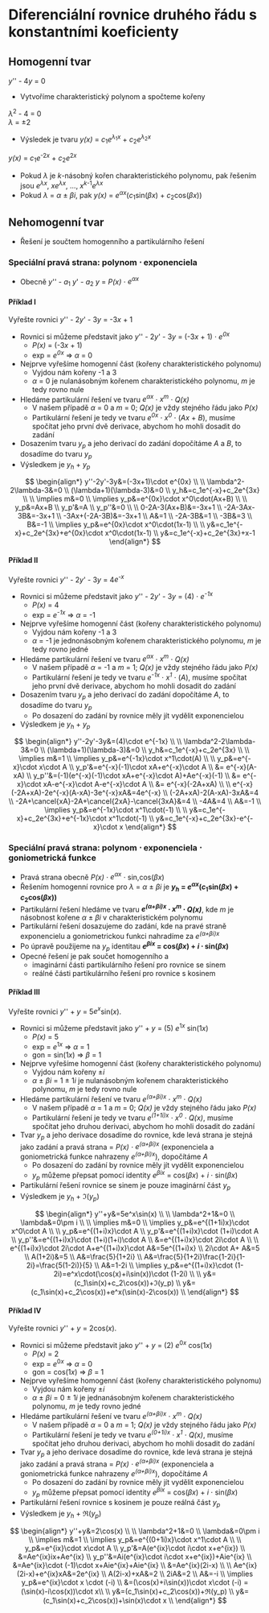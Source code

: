 # Diferenciální rovnice druhého řádu s konstantními koeficienty

## Homogenní tvar

_y_'' - 4<i>y</i> = 0

* Vytvoříme charakteristický polynom a spočteme kořeny

_λ_<sup>2</sup> - 4 = 0<br>_λ_ = ±2

* Výsledek je tvaru _y(x)_ = _c_<sub>1</sub>_e_<sup>_λ_<sub>1</sub>_x_</sup> + _c_<sub>2</sub>_e_<sup>_λ_<sub>2</sub>_x_</sup>

_y(x)_ =  _c_<sub>1</sub>_e_<sup>-2<i>x</i></sup> + _c_<sub>2</sub>_e_<sup>2<i>x</i></sup>

* Pokud _λ_ je _k_-násobný kořen charakteristického polynomu, pak řešením jsou _e_<sup>_λx_</sup>, _xe_<sup>_λx_</sup>, ..., _x_<sup>_k_-1</sup>_e_<sup>_λx_</sup>
* Pokud _λ_ = _α_ ± _βi_, pak _y(x)_ = _e_<sup>_αx_</sup>(_c_<sub>1</sub>sin(_βx_) + _c_<sub>2</sub>cos(_βx_))

## Nehomogenní tvar

* Řešení je součtem homogenního a partikulárního řešení

### Speciální pravá strana: polynom ⋅ exponenciela

* Obecně _y_'' - _a_<sub>1</sub> <i>y</i>' - _a_<sub>2</sub> <i>y</i> = _P(x)_ ⋅ _e<sup>αx</sup>_

#### Příklad I

Vyřešte rovnici _y_'' - 2<i>y</i>' - 3<i>y</i> = -3<i>x</i> + 1

* Rovnici si můžeme představit jako _y_'' - 2<i>y</i>' - 3<i>y</i> = (-3<i>x</i> + 1) ⋅ _e<sup>0x</sup>_
  * _P(x)_ = (-3<i>x</i> + 1)
  * exp = _e<sup>0x</sup>_ ⇒ _α_ = 0
* Nejprve vyřešíme homogenní část (kořeny charakteristického polynomu)
  * Vyjdou nám kořeny -1 a 3
  * _α_ = 0 je nulanásobným kořenem charakteristického polynomu, _m_ je tedy rovno nule
* Hledáme partikulární řešení ve tvaru _e<sup>αx</sup>_ ⋅ _x<sup>m</sup>_ ⋅ _Q(x)_
  * V našem případě _α_ = 0 a _m_ = 0; _Q(x)_ je vždy stejného řádu jako _P(x)_
  * Partikulární řešení je tedy ve tvaru _e<sup>0x</sup>_ ⋅ _x<sup>0</sup>_ ⋅ (_Ax_ + _B_), musíme spočítat jeho první dvě derivace, abychom ho mohli dosadit do zadání
* Dosazením tvaru _y<sub>p</sub>_ a jeho derivací do zadání dopočítáme _A_ a _B_, to dosadíme do tvaru _y<sub>p</sub>_
* Výsledkem je _y<sub>h</sub>_ + _y<sub>p</sub>_

$$
\begin{align*}
y''-2y'-3y&=(-3x+1)\cdot e^{0x} \\
\\
\lambda^2-2\lambda-3&=0 \\
(\lambda+1)(\lambda-3)&=0 \\
y_h&=c_1e^{-x}+c_2e^{3x} \\
\\
\implies m&=0 \\
\implies y_p&=e^{0x}\cdot x^0\cdot(Ax+B) \\
\\
y_p&=Ax+B \\
y_p'&=A \\
y_p''&=0 \\
\\
0-2A-3(Ax+B)&=-3x+1 \\
-2A-3Ax-3B&=-3x+1 \\
-3Ax+(-2A-3B)&=-3x+1 \\
A&=1 \\
-2A-3B&=1 \\
-3B&=3 \\
B&=-1 \\
\implies y_p&=e^{0x}\cdot x^0\cdot(1x-1) \\
\\
y&=c_1e^{-x}+c_2e^{3x}+e^{0x}\cdot x^0\cdot(1x-1) \\
y&=c_1e^{-x}+c_2e^{3x}+x-1
\end{align*}
$$

#### Příklad II

Vyřešte rovnici _y_'' - 2<i>y</i>' - 3<i>y</i> = 4<i>e<sup>-x</sup></i>

* Rovnici si můžeme představit jako _y_'' - 2<i>y</i>' - 3<i>y</i> = (4) ⋅ <i>e<sup>-1x</sup></i>
  * _P(x)_ = 4
  * exp = _e<sup>-1x</sup>_ ⇒ _α_ = -1
* Nejprve vyřešíme homogenní část (kořeny charakteristického polynomu)
  * Vyjdou nám kořeny -1 a 3
  * _α_ = -1 je jednonásobným kořenem charakteristického polynomu, _m_ je tedy rovno jedné
* Hledáme partikulární řešení ve tvaru _e<sup>αx</sup>_ ⋅ _x<sup>m</sup>_ ⋅ _Q(x)_
  * V našem případě _α_ = -1 a _m_ = 1; _Q(x)_ je vždy stejného řádu jako _P(x)_
  * Partikulární řešení je tedy ve tvaru _e<sup>-1x</sup>_ ⋅ _x<sup>1</sup>_ ⋅ (_A_), musíme spočítat jeho první dvě derivace, abychom ho mohli dosadit do zadání
* Dosazením tvaru _y<sub>p</sub>_ a jeho derivací do zadání dopočítáme _A_, to dosadíme do tvaru _y<sub>p</sub>_
  * Po dosazení do zadání by rovnice měly jít vydělit exponencielou
* Výsledkem je _y<sub>h</sub>_ + _y<sub>p</sub>_

$$
\begin{align*}
y''-2y'-3y&=(4)\cdot e^{-1x} \\
\\
\lambda^2-2\lambda-3&=0 \\
(\lambda+1)(\lambda-3)&=0 \\
y_h&=c_1e^{-x}+c_2e^{3x} \\
\\
\implies m&=1 \\
\implies y_p&=e^{-1x}\cdot x^1\cdot(A) \\
\\
y_p&=e^{-x}\cdot x\cdot A \\
y_p'&=e^{-x}(-1)\cdot xA+e^{-x}\cdot A \\
&= e^{-x}(A-xA) \\
y_p''&=(-1)(e^{-x}(-1)\cdot xA+e^{-x}\cdot A)+Ae^{-x}(-1) \\
&= e^{-x}\cdot xA-e^{-x}\cdot A-e^{-x}\cdot A \\
&= e^{-x}(-2A+xA) \\
\\
e^{-x}(-2A+xA)-2e^{-x}(A-xA)-3e^{-x}xA&=4e^{-x} \\
(-2A+xA)-2(A-xA)-3xA&=4 \\
-2A+\cancel{xA}-2A+\cancel{2xA}-\cancel{3xA}&=4 \\
-4A&=4 \\
A&=-1 \\
\implies y_p&=e^{-1x}\cdot x^1\cdot(-1) \\
\\
y&=c_1e^{-x}+c_2e^{3x}+e^{-1x}\cdot x^1\cdot(-1) \\
y&=c_1e^{-x}+c_2e^{3x}-e^{-x}\cdot x
\end{align*}
$$

### Speciální pravá strana: polynom ⋅ exponenciela ⋅ goniometrická funkce

* Pravá strana obecně _P(x)_ ⋅ _e<sup>αx</sup>_ ⋅ sin,cos(_βx_)
* Řešením homogenní rovnice pro _λ_ = _α_ ± _βi_ je ___y<sub>h</sub>_ = _e_<sup>_αx_</sup>(_c_<sub>1</sub>sin(_βx_) + _c_<sub>2</sub>cos(_βx_))__
* Partikulární řešení hledáme ve tvaru ___e<sup>(α+βi)x</sup>_ ⋅ _x<sup>m</sup>_ ⋅ _Q(x)___, kde _m_ je násobnost kořene _α_ ± _βi_ v charakteristickém polynomu
* Partikulární řešení dosazujeme do zadání, kde na pravé straně exponencielu a goniometrickou funkci nahradíme za _e<sup>(α+βi)x</sup>_
* Po úpravě použijeme na _y<sub>p</sub>_ identitau ___e<sup>βix</sup>_ = cos(_βx_) + _i_ ⋅ sin(_βx_)__
* Opecné řešení je pak součet homogenního a
  * imaginární části partikulárního řešení pro rovnice se sinem
  * reálné části partikulárního řešení pro rovnice s kosinem

#### Příklad III

Vyřešte rovnici _y_'' + _y_ = 5<i>e<sup>x</sup></i>sin(_x_).

* Rovnici si můžeme představit jako _y_'' + _y_ = (5) _e_<sup>1<i>x</i></sup></i> sin(1<i>x</i>)
  * _P(x)_ = 5
  * exp = _e_<sup>1<i>x</i></sup></i> ⇒ _α_ = 1
  * gon = sin(1<i>x</i>) ⇒ _β_ = 1
* Nejprve vyřešíme homogenní část (kořeny charakteristického polynomu)
  * Vyjdou nám kořeny ±<i>i</i>
  * _α_ ± _βi_ = 1 ± 1<i>i</i> je nulanásobným kořenem charakteristického polynomu, _m_ je tedy rovno nule
* Hledáme partikulární řešení ve tvaru _e<sup>(α+βi)x</sup>_ ⋅ _x<sup>m</sup>_ ⋅ _Q(x)_
  * V našem případě _α_ = 1 a _m_ = 0; _Q(x)_ je vždy stejného řádu jako _P(x)_
  * Partikulární řešení je tedy ve tvaru _e<sup>(1+1i)x</sup>_ ⋅ _x<sup>0</sup>_ ⋅ _Q(x)_, musíme spočítat jeho druhou derivaci, abychom ho mohli dosadit do zadání
* Tvar _y<sub>p</sub>_ a jeho derivace dosadíme do rovnice, kde levá strana je stejná jako zadání a pravá strana = _P(x)_ ⋅ _e<sup>(α+βi)x</sup>_ (exponenciela a goniometrická funkce nahrazeny _e<sup>(α+βi)x</sup>_), dopočítáme _A_
  * Po dosazení do zadání by rovnice měly jít vydělit exponencielou
  * _y<sub>p</sub>_ můžeme přepsat pomocí identity _e<sup>βix</sup>_ = cos(_βx_) + _i_ ⋅ sin(_βx_)
* Partikulární řešení rovnice se sinem je pouze imaginární část _y<sub>p</sub>_
* Výsledkem je _y<sub>h</sub>_ + ℑ(_y<sub>p</sub>_)

$$
\begin{align*}
y''+y&=5e^x\sin(x) \\
\\
\lambda^2+1&=0 \\
\lambda&=0\pm i \\
\\
\implies m&=0 \\
\implies y_p&=e^{(1+1i)x}\cdot x^0\cdot A \\
\\
y_p&=e^{(1+i)x}\cdot A \\
y_p'&=e^{(1+i)x}\cdot (1+i)\cdot A \\
y_p''&=e^{(1+i)x}\cdot (1+i)(1+i)\cdot A \\
&=e^{(1+i)x}\cdot 2i\cdot A \\
\\
e^{(1+i)x}\cdot 2i\cdot A+e^{(1+i)x}\cdot A&=5e^{(1+i)x} \\
2i\cdot A+ A&=5 \\
A(1+2i)&=5 \\
A&=\frac{5}{1+2i} \\
A&=\frac{5}{1+2i}\frac{1-2i}{1-2i}=\frac{5(1-2i)}{5} \\
A&=1-2i \\
\implies y_p&=e^{(1+i)x}\cdot (1-2i)=e^x\cdot(\cos(x)+i\sin(x))\cdot (1-2i) \\
\\
y&=(c_1\sin(x)+c_2\cos(x))+ℑ(y_p) \\
y&=(c_1\sin(x)+c_2\cos(x))+e^x(\sin(x)-2\cos(x)) \\
\end{align*}
$$

#### Příklad IV

Vyřešte rovnici _y_'' + _y_ = 2cos(_x_).

* Rovnici si můžeme představit jako _y_'' + _y_ = (2) _e_<sup>0<i>x</i></sup></i> cos(1<i>x</i>)
  * _P(x)_ = 2
  * exp = _e_<sup>0<i>x</i></sup></i> ⇒ _α_ = 0
  * gon = cos(1<i>x</i>) ⇒ _β_ = 1
* Nejprve vyřešíme homogenní část (kořeny charakteristického polynomu)
  * Vyjdou nám kořeny ±<i>i</i>
  * _α_ ± _βi_ = 0 ± 1<i>i</i> je jednanásobným kořenem charakteristického polynomu, _m_ je tedy rovno jedné
* Hledáme partikulární řešení ve tvaru _e<sup>(α+βi)x</sup>_ ⋅ _x<sup>m</sup>_ ⋅ _Q(x)_
  * V našem případě _α_ = 0 a _m_ = 1; _Q(x)_ je vždy stejného řádu jako _P(x)_
  * Partikulární řešení je tedy ve tvaru _e<sup>(0+1i)x</sup>_ ⋅ _x<sup>1</sup>_ ⋅ _Q(x)_, musíme spočítat jeho druhou derivaci, abychom ho mohli dosadit do zadání
* Tvar _y<sub>p</sub>_ a jeho derivace dosadíme do rovnice, kde levá strana je stejná jako zadání a pravá strana = _P(x)_ ⋅ _e<sup>(α+βi)x</sup>_ (exponenciela a goniometrická funkce nahrazeny _e<sup>(α+βi)x</sup>_), dopočítáme _A_
  * Po dosazení do zadání by rovnice měly jít vydělit exponencielou
  * _y<sub>p</sub>_ můžeme přepsat pomocí identity _e<sup>βix</sup>_ = cos(_βx_) + _i_ ⋅ sin(_βx_)
* Partikulární řešení rovnice s kosinem je pouze reálná část _y<sub>p</sub>_
* Výsledkem je _y<sub>h</sub>_ + ℜ(_y<sub>p</sub>_)

$$
\begin{align*}
y''+y&=2\cos(x) \\
\\
\lambda^2+1&=0 \\
\lambda&=0\pm i
\\
\implies m&=1 \\
\implies y_p&=e^{(0+1i)x}\cdot x^1\cdot A \\
\\
y_p&=e^{ix}\cdot x\cdot A \\
y_p'&=A(e^{ix}\cdot i\cdot x+e^{ix}) \\
&=Ae^{ix}ix+Ae^{ix} \\
y_p''&=Ai(e^{ix}\cdot i\cdot x+e^{ix})+Aie^{ix} \\
&=Ae^{ix}\cdot (-1)\cdot x+Aie^{ix}+Aie^{ix} \\
&=Ae^{ix}(2i-x) \\
\\
Ae^{ix}(2i-x)+e^{ix}xA&=2e^{ix} \\
A(2i-x)+xA&=2 \\
2iA&=2 \\
A&=-i \\
\implies y_p&=e^{ix}\cdot x \cdot (-i) \\
&=(\cos(x)+i\sin(x))\cdot x\cdot (-i) = (\sin(x)-i\cos(x))\cdot x\\
\\
y&=(c_1\sin(x)+c_2\cos(x))+ℜ(y_p) \\
y&=(c_1\sin(x)+c_2\cos(x))+\sin(x)\cdot x \\
\end{align*}
$$
